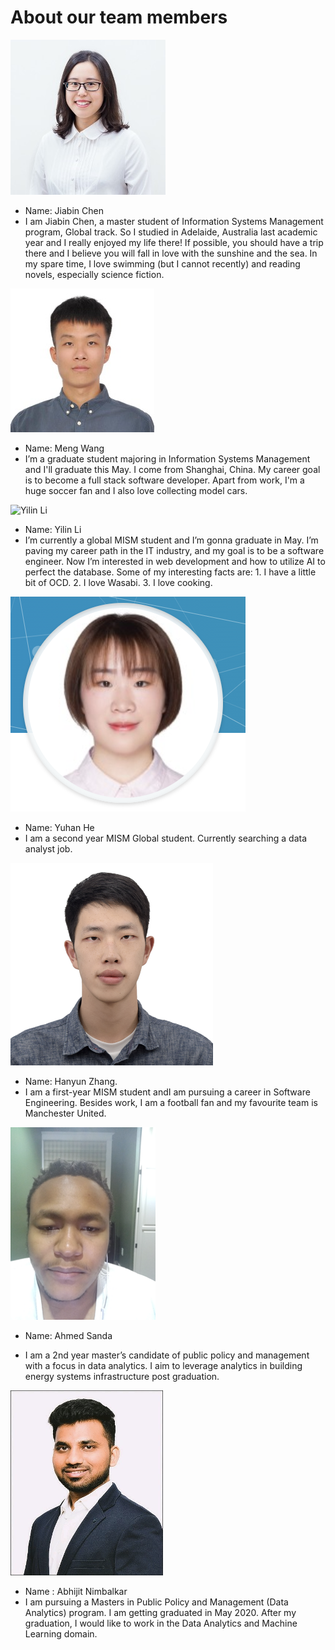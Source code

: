 # About our team members

![Jiabin Chen](image/1.jpeg)


- Name: Jiabin Chen
- I am Jiabin Chen, a master student of Information Systems Management program, Global track. So I studied in Adelaide, Australia last academic year and I really enjoyed my life there! If possible, you should have a trip there and I believe you will fall in love with the sunshine and the sea. In my spare time, I love swimming (but I cannot recently) and reading novels, especially science fiction.





![Meng Wang](image/2.jpeg)


- Name: Meng Wang
- I’m a graduate student majoring in Information Systems Management and I'll graduate this May. I come from Shanghai, China. My career goal is to become a full stack software developer. Apart from work, I'm a huge soccer fan and I also love collecting model cars.





![Yilin Li](image/3.jpeg)


- Name: Yilin Li
- I’m currently a global MISM student and I’m gonna graduate in May. I’m paving my career path in the IT industry, and my goal is to be a software engineer. Now I’m interested in web development and how to utilize AI to perfect the database. Some of my interesting facts are: 1. I have a little bit of OCD. 2. I love Wasabi. 3. I love cooking.



![Yuahn He](image/7.png)


- Name: Yuhan He
- I am a second year MISM Global student. Currently searching a data analyst job.



![Hanyun Zhang](image/4.png)


- Name: Hanyun Zhang. 
- I am a first-year MISM student andI am pursuing a career in Software Engineering. Besides work, I am a football fan and my favourite team is Manchester United.



![Ahmed Sanda](image/5.png)


- Name: Ahmed Sanda

- I am a 2nd year master’s candidate of public policy and management with a focus in data analytics. I aim to leverage analytics in building energy systems infrastructure post graduation.

![Abhijit Nimbalkar](image/6.png)


- Name : Abhijit Nimbalkar
- I am pursuing a Masters in Public Policy and Management (Data Analytics) program. I am getting graduated in May 2020. After my graduation, I would like to work in the Data Analytics and Machine Learning domain.

